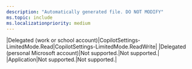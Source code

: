 ```yaml
---
description: "Automatically generated file. DO NOT MODIFY"
ms.topic: include
ms.localizationpriority: medium
---
```


|Delegated (work or school account)|CopilotSettings-LimitedMode.Read|CopilotSettings-LimitedMode.ReadWrite|
|Delegated (personal Microsoft account)|Not supported.|Not supported.|
|Application|Not supported.|Not supported.|
